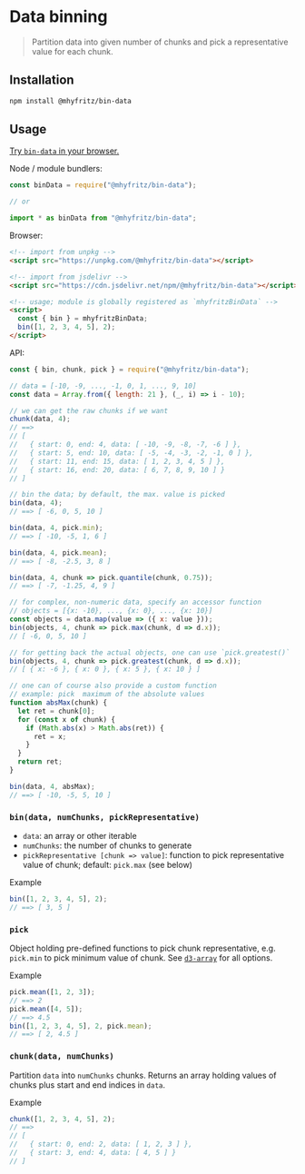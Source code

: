 # Data binning

> Partition data into given number of chunks and pick a representative value for each chunk.

## Installation

```bash
npm install @mhyfritz/bin-data
```

## Usage

[Try `bin-data` in your browser.](https://npm.runkit.com/@mhyfritz/bin-data)

Node / module bundlers:

```javascript
const binData = require("@mhyfritz/bin-data");

// or

import * as binData from "@mhyfritz/bin-data";
```

Browser:

```html
<!-- import from unpkg -->
<script src="https://unpkg.com/@mhyfritz/bin-data"></script>

<!-- import from jsdelivr -->
<script src="https://cdn.jsdelivr.net/npm/@mhyfritz/bin-data"></script>

<!-- usage; module is globally registered as `mhyfritzBinData` -->
<script>
  const { bin } = mhyfritzBinData;
  bin([1, 2, 3, 4, 5], 2);
</script>
```

API:

```javascript
const { bin, chunk, pick } = require("@mhyfritz/bin-data");

// data = [-10, -9, ..., -1, 0, 1, ..., 9, 10]
const data = Array.from({ length: 21 }, (_, i) => i - 10);

// we can get the raw chunks if we want
chunk(data, 4);
// ==>
// [
//   { start: 0, end: 4, data: [ -10, -9, -8, -7, -6 ] },
//   { start: 5, end: 10, data: [ -5, -4, -3, -2, -1, 0 ] },
//   { start: 11, end: 15, data: [ 1, 2, 3, 4, 5 ] },
//   { start: 16, end: 20, data: [ 6, 7, 8, 9, 10 ] }
// ]

// bin the data; by default, the max. value is picked
bin(data, 4);
// ==> [ -6, 0, 5, 10 ]

bin(data, 4, pick.min);
// ==> [ -10, -5, 1, 6 ]

bin(data, 4, pick.mean);
// ==> [ -8, -2.5, 3, 8 ]

bin(data, 4, chunk => pick.quantile(chunk, 0.75));
// ==> [ -7, -1.25, 4, 9 ]

// for complex, non-numeric data, specify an accessor function
// objects = [{x: -10}, ..., {x: 0}, ..., {x: 10}]
const objects = data.map(value => ({ x: value }));
bin(objects, 4, chunk => pick.max(chunk, d => d.x));
// [ -6, 0, 5, 10 ]

// for getting back the actual objects, one can use `pick.greatest()`
bin(objects, 4, chunk => pick.greatest(chunk, d => d.x));
// [ { x: -6 }, { x: 0 }, { x: 5 }, { x: 10 } ]

// one can of course also provide a custom function
// example: pick  maximum of the absolute values
function absMax(chunk) {
  let ret = chunk[0];
  for (const x of chunk) {
    if (Math.abs(x) > Math.abs(ret)) {
      ret = x;
    }
  }
  return ret;
}

bin(data, 4, absMax);
// ==> [ -10, -5, 5, 10 ]
```

### `bin(data, numChunks, pickRepresentative)`

- `data`: an array or other iterable
- `numChunks`: the number of chunks to generate
- `pickRepresentative [chunk => value]`: function to pick representative value of chunk; default: `pick.max` (see below)

Example

```javascript
bin([1, 2, 3, 4, 5], 2);
// ==> [ 3, 5 ]
```

### `pick`

Object holding pre-defined functions to pick chunk representative,
e.g. `pick.min` to pick minimum value of chunk.
See [`d3-array`](https://github.com/d3/d3-array/blob/09b8ff21742b365a7090e728120640fb45464637/README.md)
for all options.

Example

```javascript
pick.mean([1, 2, 3]);
// ==> 2
pick.mean([4, 5]);
// ==> 4.5
bin([1, 2, 3, 4, 5], 2, pick.mean);
// ==> [ 2, 4.5 ]
```

### `chunk(data, numChunks)`

Partition `data` into `numChunks` chunks. Returns an array holding values of chunks plus start
and end indices in `data`.

Example

```javascript
chunk([1, 2, 3, 4, 5], 2);
// ==>
// [
//   { start: 0, end: 2, data: [ 1, 2, 3 ] },
//   { start: 3, end: 4, data: [ 4, 5 ] }
// ]
```
